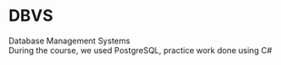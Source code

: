 # DBVS
Database Management Systems  
During the course, we used PostgreSQL, practice work done using C#
